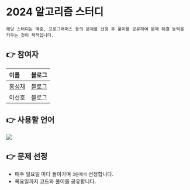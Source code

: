# 2024 알고리즘 스터디
```
해당 스터디는 백준, 프로그래머스 등의 문제를 선정 후 풀이를 공유하여 문제 해결 능력을 키우는 것이 목적입니다.
```

## 👉 참여자
|이름|블로그|
|:---|---:|
|[홍성재](https://github.com/HHongSeongJae)|[블로그](https://dailyhongsj.tistory.com/)|
|이선호|블로그|

## 👉 사용할 언어
<img src="https://img.shields.io/badge/Python-3776AB?style=for-the-badge&logo=Python&logoColor=white">

## 👉 문제 선정
- 매주 일요일 마다 돌아가며 ```3문제씩``` 선정합니다.
- 목요일까지 코드와 풀이를 공유합니다.

